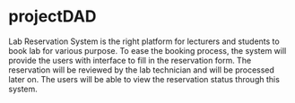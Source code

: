 # projectDAD
Lab Reservation System is the right platform for lecturers and students to book lab for various purpose. To ease the booking process, the system will provide the users with interface to fill in the reservation form. The reservation will be reviewed by the lab technician and will be processed later on. The users will be able to view the reservation status through this system.
